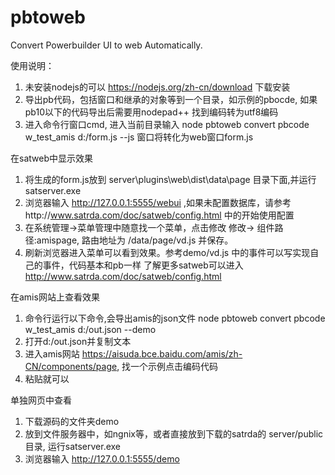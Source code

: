# pbtoweb
Convert Powerbuilder UI to web Automatically.

使用说明：
1. 未安装nodejs的可以 https://nodejs.org/zh-cn/download 下载安装
2. 导出pb代码，包括窗口和继承的对象等到一个目录，如示例的pbocde, 如果pb10以下的代码导出后需要用nodepad++ 找到编码转为utf8编码
3. 进入命令行窗口cmd, 进入当前目录输入
node pbtoweb convert pbcode w_test_amis d:/form.js --js
窗口将转化为web窗口form.js

在satweb中显示效果
1. 将生成的form.js放到 server\plugins\web\dist\data\page 目录下面,并运行satserver.exe
2. 浏览器输入 http://127.0.0.1:5555/webui ,如果未配置数据库，请参考http://www.satrda.com/doc/satweb/config.html 中的开始使用配置
3. 在系统管理->菜单管理中随意找一个菜单，点击修改  修改-> 组件路径:amispage, 路由地址为 /data/page/vd.js 并保存。
4. 刷新浏览器进入菜单可以看到效果。参考demo/vd.js 中的事件可以写实现自己的事件，代码基本和pb一样
了解更多satweb可以进入 http://www.satrda.com/doc/satweb/config.html

在amis网站上查看效果
1. 命令行运行以下命令,会导出amis的json文件
node pbtoweb convert pbcode w_test_amis d:/out.json --demo
2. 打开d:/out.json并复制文本
3. 进入amis网站 https://aisuda.bce.baidu.com/amis/zh-CN/components/page, 找一个示例点击编码代码
4. 粘贴就可以

单独网页中查看
1. 下载源码的文件夹demo
2. 放到文件服务器中，如ngnix等，或者直接放到下载的satrda的 server/public 目录, 运行satserver.exe
3. 浏览器输入 http://127.0.0.1:5555/demo